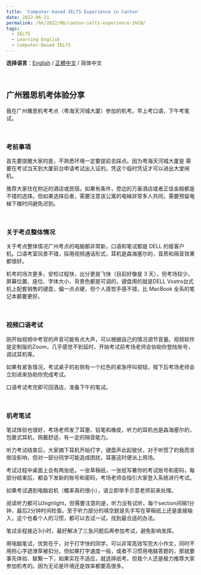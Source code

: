 ```yaml
---
title: 'Computer-based IELTS Experience in Canton'
date: 2022-06-21
permalink: /hk/2022/06/canton-ielts-experience-zhCN/
tags:
  - IELTS
  - Learning English
  - Computer-Based IELTS
---
```






**选择语言**：[English](https://marc0cheung.github.io/hk/2022/06/canton-ielts-experience/) / [正體中文](https://marc0cheung.github.io/hk/2022/06/canton-ielts-experience-zhHK/) / 简体中文

<br>

## 广州雅思机考体验分享

我在广州雅思机考考点（粤海天河城大厦）参加的机考。早上考口语，下午考笔试。

<br>

### 考前事項

首先要提醒大家的是，不熟悉环境一定要提前去踩点。因为粤海天河城大厦是 需要在考试当天到大厦前台申请考试出入证的。凭这个临时凭证才可以进出大堂闸机。

推荐大家住在附近的酒店或民宿。如果有条件，旁边的万豪酒店或者正佳金殿都是不错的选择。但如果选择后者，需要注意该公寓的电梯非常多人共同，需要预留电梯下楼时间避免迟到。

<br>

### 关于考点整体情况

关于考点整体情况广州考点的电脑都非常新，口语和笔试都是 DELL 的瘦客户机。口语考室风景不错，採用视频通话形式，耳机是森海塞尔的，音质和隔音效果都很好。

机考的场次更多，安检过程快，出分更是飞快（目前好像是 3 天），但考场较少。 屏幕位置、座位、字体大小、背景色都是可调的，键盘用的就是DELL Vostro台式机上配套销售的键盘，偏一点点硬，但个人感觉手感不错，比 MacBook 全系的笔记本都要更好。

<br>

### 视频口语考试

刚开始视频中考官的声音可能有点大声，可以根据自己的情况调节音量。视频软件是定制版的Zoom，几乎感觉不到延时，开始考试前考场老师会协助你登陆账号，调试耳机等。

如果有紧急情况，考试桌子的右侧有一个红色的紧急呼叫按钮，按下后考场老师会立刻进来协助你完成考试。

口语考试考完即可回酒店，准备下午的笔试。

<br>

### 机考笔试

笔试体验也很好，考场老师发了耳塞、铅笔和橡皮，听力的耳机也是森海塞尔的，包裹式耳机，佩戴舒适，有一定的隔音能力。

听力考试结束后，大家摘下耳机开始打字，键盘声此起彼伏，对于听惯了的我而言倒没影响，但对一部分同学可能造成困扰，耳塞这时便派上用场。

考试过程中桌面上会有两张纸，一张草稿纸，一张纸写著你的考试账号和密码，每部分结束后，都会下发新的账号和密码，考场老师会指引大家登入系统进行考试。

如果考试遇到电脑宕机（概率真的很小），请立即举手示意老师前来处理。

阅读听力都可以highlight，但需要注意的是，听力没有试听，每个section间隔1分钟，最后2分钟时间检查。至于听力部分的填空题是先手写在草稿纸上还是直接输入，这个也看个人的习惯，都可以去试一试，找到最合适的办法。

笔试全程接近3小时，最好解决了三急问题后再参加考试，避免影响发挥。

用电脑笔试，优势在于，对于打字快的同学，可以非常高效写完大小作文，同时不用担心字迹潦草被扣分。但如果打字速度一般，或者不习惯用电脑答题的，那就要事先体验、联繫一下，如果实在不适应，就选择纸考。但我个人还是极力推荐大家参加机考的。因为无论是环境还是效率都要高很多。